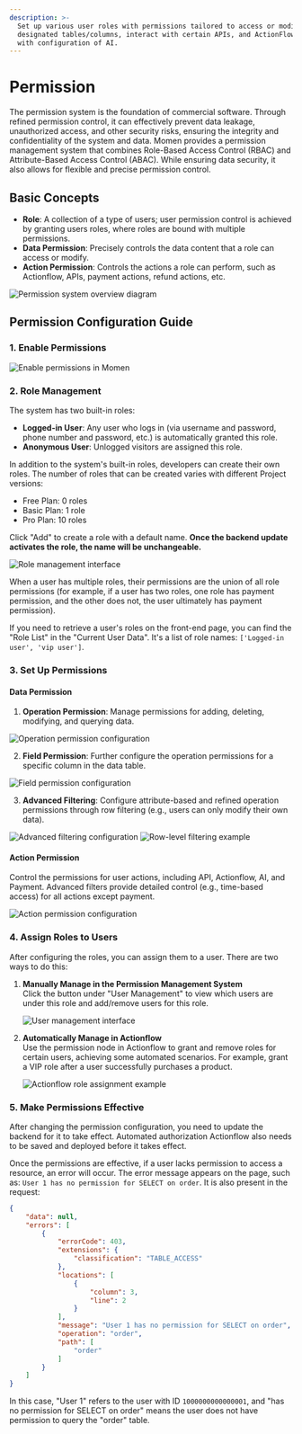 ```yaml
---
description: >-
  Set up various user roles with permissions tailored to access or modify
  designated tables/columns, interact with certain APIs, and ActionFlow, along
  with configuration of AI.
---
```


# Permission

The permission system is the foundation of commercial software. Through refined permission control, it can effectively prevent data leakage, unauthorized access, and other security risks, ensuring the integrity and confidentiality of the system and data. Momen provides a permission management system that combines Role-Based Access Control (RBAC) and Attribute-Based Access Control (ABAC). While ensuring data security, it also allows for flexible and precise permission control.

## Basic Concepts

* **Role**: A collection of a type of users; user permission control is achieved by granting users roles, where roles are bound with multiple permissions.
* **Data Permission**: Precisely controls the data content that a role can access or modify.
* **Action Permission**: Controls the actions a role can perform, such as Actionflow, APIs, payment actions, refund actions, etc.

![Permission system overview diagram](../.gitbook/assets/0%20(16).png)

## Permission Configuration Guide

### 1. Enable Permissions

![Enable permissions in Momen](../.gitbook/assets/permission/permission0.png)

### 2. Role Management

The system has two built-in roles:

* **Logged-in User**: Any user who logs in (via username and password, phone number and password, etc.) is automatically granted this role.
* **Anonymous User**: Unlogged visitors are assigned this role.

In addition to the system's built-in roles, developers can create their own roles. The number of roles that can be created varies with different Project versions:

* Free Plan: 0 roles
* Basic Plan: 1 role
* Pro Plan: 10 roles

Click "Add" to create a role with a default name. **Once the backend update activates the role, the name will be unchangeable.**

![Role management interface](../.gitbook/assets/permission/permission1.png)

When a user has multiple roles, their permissions are the union of all role permissions (for example, if a user has two roles, one role has payment permission, and the other does not, the user ultimately has payment permission).

If you need to retrieve a user's roles on the front-end page, you can find the "Role List" in the "Current User Data". It's a list of role names: `['Logged-in user', 'vip user']`.

### 3. Set Up Permissions

#### Data Permission

1. **Operation Permission**: Manage permissions for adding, deleting, modifying, and querying data.

![Operation permission configuration](../.gitbook/assets/permission/permission2.png)

2. **Field Permission**: Further configure the operation permissions for a specific column in the data table.

![Field permission configuration](../.gitbook/assets/permission/permission3.png)

3. **Advanced Filtering**: Configure attribute-based and refined operation permissions through row filtering (e.g., users can only modify their own data).

![Advanced filtering configuration](../.gitbook/assets/permission/permission4.png)
![Row-level filtering example](../.gitbook/assets/permission/permission5.png)

#### Action Permission

Control the permissions for user actions, including API, Actionflow, AI, and Payment. Advanced filters provide detailed control (e.g., time-based access) for all actions except payment.

![Action permission configuration](../.gitbook/assets/permission/permission6.png)

### 4. Assign Roles to Users

After configuring the roles, you can assign them to a user. There are two ways to do this:

1. **Manually Manage in the Permission Management System**  
   Click the button under "User Management" to view which users are under this role and add/remove users for this role.

   ![User management interface](../.gitbook/assets/permission/permission7.png)

2. **Automatically Manage in Actionflow**  
   Use the permission node in Actionflow to grant and remove roles for certain users, achieving some automated scenarios. For example, grant a VIP role after a user successfully purchases a product.

   ![Actionflow role assignment example](../.gitbook/assets/permission/permission8.png)

### 5. Make Permissions Effective

After changing the permission configuration, you need to update the backend for it to take effect. Automated authorization Actionflow also needs to be saved and deployed before it takes effect.

Once the permissions are effective, if a user lacks permission to access a resource, an error will occur. The error message appears on the page, such as: `User 1 has no permission for SELECT on order`. It is also present in the request:

```json
{
    "data": null,
    "errors": [
        {
            "errorCode": 403,
            "extensions": {
                "classification": "TABLE_ACCESS"
            },
            "locations": [
                {
                    "column": 3,
                    "line": 2
                }
            ],
            "message": "User 1 has no permission for SELECT on order",
            "operation": "order",
            "path": [
                "order"
            ]
        }
    ]
}
```

In this case, "User 1" refers to the user with ID `1000000000000001`, and "has no permission for SELECT on order" means the user does not have permission to query the "order" table.





